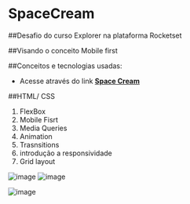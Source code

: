 # SpaceCream

##Desafio do curso Explorer na plataforma Rocketset

##Visando o conceito Mobile first

##Conceitos e tecnologias usadas:

* Acesse através do  link **[Space Cream](https://valdeirbarbosa.github.io/SpaceCream/)**

##HTML/ CSS

<ol>
  <li>FlexBox</li>
  <li>Mobile Fisrt</li>
  <li>Media Queries</li>
  <li> Animation</li>
  <li>Trasnsitions</li>
  <li> introdução a responsividade</li>
  <li> Grid layout </li>
</ol>

![image](https://user-images.githubusercontent.com/6127742/204687472-8292511d-bdc0-44a3-af26-9d08c26011fe.png) ![image](https://user-images.githubusercontent.com/6127742/204688214-0def0fdc-1d80-407a-a70d-e9289915bc6d.png)

![image](https://user-images.githubusercontent.com/6127742/204875103-f3dfebc0-c0eb-4b28-be6d-ee58c6362421.png)

